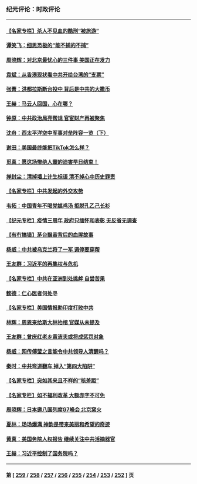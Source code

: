 ### 纪元评论：时政评论
---
#### [【名家专栏】杀人不见血的酷刑“被旅游”](../../pages/nsc1025/n13962611.md) 
#### [谭笑飞：细思恐极的“能不捕的不捕”](../../pages/nsc1025/n13962565.md) 
#### [周晓辉：对北京最忧心的三件事 美国正在发力](../../pages/nsc1025/n13962520.md) 
#### [袁斌：从香港现状看中共开给台湾的“支票”](../../pages/nsc1025/n13962401.md) 
#### [张菁：洪都拉斯断台投中 背后是中共的大撒币](../../pages/nsc1025/n13962478.md) 
#### [王赫：马云人回国，心在哪？](../../pages/nsc1025/n13962356.md) 
#### [钟原：中共政治局亮帮规 官宦财产再被聚焦](../../pages/nsc1025/n13962234.md) 
#### [沈舟：西太平洋空中军事对垒阵容一览（下）](../../pages/nsc1025/n13961983.md) 
#### [谢田：美国最终能把TikTok怎么样？](../../pages/nsc1025/n13962138.md) 
#### [觅真：愿这场惨绝人寰的迫害早日结束！](../../pages/nsc1025/n13962150.md) 
#### [掸封尘：清掉墙上计生标语 清不掉心中历史罪责](../../pages/nsc1025/n13962087.md) 
#### [【名家专栏】中共发起的外交攻势](../../pages/nsc1025/n13961842.md) 
#### [韦拓：中国青年不喝党媒鸡汤 拒脱孔乙己长衫](../../pages/nsc1025/n13962007.md) 
#### [【纪元专栏】疫情三周年 政府只缅怀和表彰 无反省无调查](../../pages/nsc1025/n13962004.md) 
#### [【有冇搞错】茅台飘香背后的血腥故事](../../pages/nsc1025/n13961702.md) 
#### [杨威：中共被乌克兰将了一军 调停要穿帮](../../pages/nsc1025/n13961388.md) 
#### [王友群：习近平的再集权与危机](../../pages/nsc1025/n13961450.md) 
#### [【名家专栏】中共在亚洲到处挑衅 自尝苦果](../../pages/nsc1025/n13959731.md) 
#### [懿德：仁心医者何处寻](../../pages/nsc1025/n13961200.md) 
#### [【名家专栏】美国情报助印度打败中共](../../pages/nsc1025/n13960307.md) 
#### [林辉：周恩来给斯大林抬棺 官媒从未提及](../../pages/nsc1025/n13961173.md) 
#### [王友群：曾庆红老乡黄洁夫或将成惩罚对象](../../pages/nsc1025/n13960455.md) 
#### [杨威：网传傅莹之言能令中共领导人清醒吗？](../../pages/nsc1025/n13960572.md) 
#### [秦时：中共弯道翻车 掉入“第四大陷阱”](../../pages/nsc1025/n13960568.md) 
#### [【名家专栏】突如其来且不祥的“核差距”](../../pages/nsc1025/n13958986.md) 
#### [【名家专栏】如不福利改革 大额赤字不可免](../../pages/nsc1025/n13959475.md) 
#### [周晓辉：日本邀八国列席G7峰会 北京窝火](../../pages/nsc1025/n13960498.md) 
#### [夏林：场场爆满 神韵是带来美丽和希望的奇迹](../../pages/nsc1025/n13960420.md) 
#### [黄真：美国务院人权报告 继续关注中共活摘器官](../../pages/nsc1025/n13959993.md) 
#### [王赫：习近平控制了国务院吗？](../../pages/nsc1025/n13959979.md) 

---
#### 第 [ [259](./259.md) / [258](./258.md) / [257](./257.md) / [256](./256.md) / [255](./255.md) / [254](./254.md) / [253](./253.md) / [252](./252.md) ] 页
